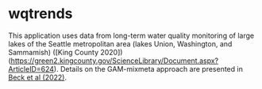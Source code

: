 # wqtrends
This application uses data from long-term water quality monitoring of large lakes of the Seattle metropolitan area (lakes Union, Washington, and Sammamish) ([King County 2020])(https://green2.kingcounty.gov/ScienceLibrary/Document.aspx?ArticleID=624).  Details on the GAM-mixmeta approach are presented in [Beck et al (2022)](https://doi.org/10.1016/j.scitotenv.2021.149927).